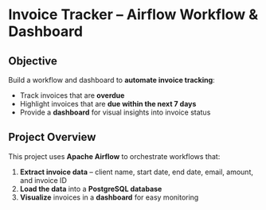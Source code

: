 # Invoice Tracker – Airflow Workflow & Dashboard

## Objective
Build a workflow and dashboard to **automate invoice tracking**:
- Track invoices that are **overdue**  
- Highlight invoices that are **due within the next 7 days**  
- Provide a **dashboard** for visual insights into invoice status

## Project Overview
This project uses **Apache Airflow** to orchestrate workflows that:
1. **Extract invoice data** – client name, start date, end date, email, amount, and invoice ID  
2. **Load the data** into a **PostgreSQL database**  
3. **Visualize** invoices in a **dashboard** for easy monitoring  
